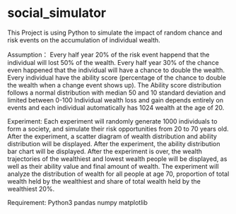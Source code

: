 # social_simulator

This Project is using Python to simulate the impact of random chance and risk events on the accumulation of individual wealth.

Assumption：
  Every half year 20% of the risk event happend that the individual will lost 50% of the wealth.
  Every half year 30% of the chance even happened that the individual will have a chance to double the wealth.
  Every individual have the ability score (percentage of the chance to double the wealth when a change event shows up).
  The Ability score distribution follows a normal distribution with median 50 and 10 standard deviation and limited between 0-100
  Individual wealth loss and gain depends entirely on events and each individual automatically has 1024 wealth at the age of 20. 

Experiment:
  Each experiment will randomly generate 1000 individuals to form a society, and simulate their risk opportunities from 20 to 70 years old.
  After the experiment, a scatter diagram of wealth distribution and ability distribution will be displayed.
  After the experiment, the ability distribution bar chart will be displayed.
  After the experiment is over, the wealth trajectories of the wealthiest and lowest wealth people will be displayed, as well as their ability value and final amount of wealth.
  The experiment will analyze the distribution of wealth for all people at age 70, proportion of total wealth held by the wealthiest and share of total wealth held by the wealthiest 20%.
  
  
Requirement:
  Python3
  pandas
  numpy
  matplotlib
  
  

